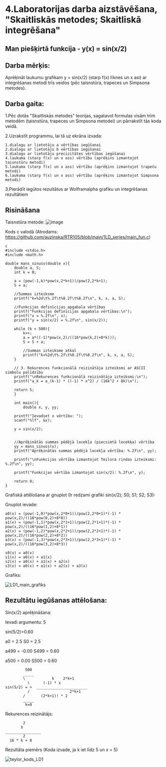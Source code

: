 # 4.Laboratorijas darba aizstāvēšana, "Skaitliskās metodes; Skaitliskā integrēšana"


## Man piešķirtā funkcija - y(x) = sin(x/2)


## Darba mērķis:

Aprēķināt laukumu grafikam y = sin(x/2) (starp f(x) līknes un x asi) ar integrēšanas metodi trīs veidos (pēc taisnstūra, trapeces un Simpsona metodes).

## Darba gaita:

1.Pēc dotās "Skaitliskās metodes" teorijas, sagatavot formulas visām trim metodēm (taisnstūra, trapeces un Simpsona metodei) un pārrakstīt tās koda veidā.

2.Uzrakstīt programmu, lai tā uz ekrāna izvada:

    1.dialogu ar lietotāju a vērtības iegūšanai
    2.dialogu ar lietotāju b vērtības iegūšanai
    3.dialogu ar lietotāju precizitātes vērtības iegūšanai
    4.laukuma (starp f(x) un x ass) vērtību (aprēķins izmantojot taisnstūru metodi)
    5.laukuma (starp f(x) un x ass) vērtību (aprēķins izmantojot trapeču metodi)
    6.laukuma (starp f(x) un x ass) vērtību (aprēķins izmantojot Simpsona metodi)


3.Pierādīt iegūtos rezultātus ar Wolframalpha grafiku un integrēšanas rezultātiem

## Risināšana

Taisnstūra metode:
![image](https://github.com/auzinska/RTR105/assets/50238747/a53dc636-0aae-4e99-a131-aa8e6bcb2901)


Kods c valodā (Atrodams: https://github.com/auzinska/RTR105/blob/main/1LD_series/main_fun.c)
```
c
#include <stdio.h>
#include <math.h>

double mans_sinuss(double x){
    double a, S;
    int k = 0;

    a = (pow(-1,k)*pow(x,2*k+1))/pow(2,2*k+1); 
    S = a;
    
    //Summas izteiksme
    printf("k=%2d\t%.2f\t%8.2f\t%8.2f\n", k, x, a, S);

    //Funkcijas definīcijas apgabala vērtības
    printf("Funkcijas definīcijas apgabala vērtības:\n");
    printf("x = %.2f\n", x);
    printf("y = sin(x/2) = %.2f\n", sin(x/2));
    
    while (k < 500){
        k++;
        a = a*((-1)*pow(x,2)/((16*pow(k,2)+8*k)));
        S = S + a;
        
        //Summas izteiksme atkal
        printf("k=%2d\t%.2f\t%8.2f\t%8.2f\n", k, x, a, S);
    }
    
    // 3. Rekurences funkcionālā reizinātāja izteiksmi ar ASCII simbolu palīdzību
    printf("\nRekurences funkcionālā reizinātāja izteiksmi:\n");
    printf("a_k = a_(k-1) * ((-1) * x^2) / (16k^2 + 8k)\n");

    return S;
    }

    int main(){
        double x, y, yy;

    printf("Ievadiet x vērtību: ");
    scanf("%lf", &x);

    y = sin(x/2);

   
    //Aprēķinātās summas pēdējā locekļa (piecsimtā locekķa) vērtība
    yy = mans_sinuss(x);
    printf("Aprēķinātās summas pēdējā locekļa vērtība: %.2f\n", yy);

    printf("\nFunkcijas vērtība izmantojot Teilora rindas izteiksmi: %.2f\n", yy);

    printf("Funkcijas vērtība izmantojot sin(x/2): %.2f\n", y);

    return 0;
}
```



Grafiskā attēlošana ar gnuplot (Ir redzami grafiki sin(x/2); S0; S1; S2; S3):

Gnuplot ievade:
```
a0(x) = (pow(-1,0)*pow(x,2*0+1))/pow(2,2*0+1)*(-1) * pow(x,2)/((16*pow(0,2)+8*0))
a1(x) = (pow(-1,1)*pow(x,2*1+1))/pow(2,2*1+1)*(-1) * pow(x,2)/((16*pow(1,2)+8*1))
a2(x) = (pow(-1,2)*pow(x,2*2+1))/pow(2,2*2+1)*(-1) * pow(x,2)/((16*pow(2,2)+8*2))
a3(x) = (pow(-1,3)*pow(x,2*3+1))/pow(2,2*3+1)*(-1) * pow(x,2)/((16*pow(3,2)+8*3))

s0(x) = a0(x)
s1(x) = a0(x) + a1(x)
s2(x) = a0(x) + a1(x) + a2(x)
s3(x) = a0(x) + a1(x) + a2(x) + a3(x)
```

Grafiks:

![LD1_main_grafiks](https://github.com/auzinska/RTR105/assets/50238747/55ca2afb-8dcd-4d8e-b8ab-011ff96bcfa3)

## Rezultātu iegūšanas attēlošana:

Sin(x/2) aprēķināšana:

Ievadi argumentu: 5

sin(5/2)=0.60

a0 = 2.5 
S0 = 2.5

a499 = -0.00
S499 = 0.60

a500 = 0.00
S500 = 0.60
```         
         500
        _____
        \            k    2*k+1 
          \      (-1) * x
sin(5/2) = >  _______________________
          /                  2*k+1
        /       (2*k+1)! * 2
        _____
         k=0
```
Rekurences reizinātājs: 
```
        2
       X
________________
        2
  16 * k + 8
```
Rezultāta piemērs (Koda izvade, ja k iet līdz 5 un x = 5)

![teylor_kods_LD1](https://github.com/auzinska/RTR105/assets/50238747/fead361d-c57a-423b-bcc6-357e1c07b8d4)
